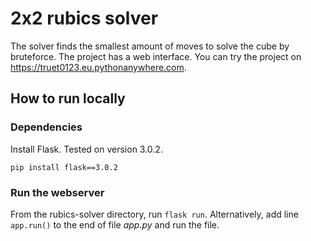 # 2x2 rubics solver

The solver finds the smallest amount of moves to solve the cube by bruteforce. 
The project has a web interface. 
You can try the project on https://truet0123.eu.pythonanywhere.com.
## How to run locally
### Dependencies
Install Flask. Tested on version 3.0.2.

    pip install flask==3.0.2

### Run the webserver

From the rubics-solver directory, run `flask run`.
Alternatively, add line `app.run()` to the end of file *app.py* and run the file.


  
